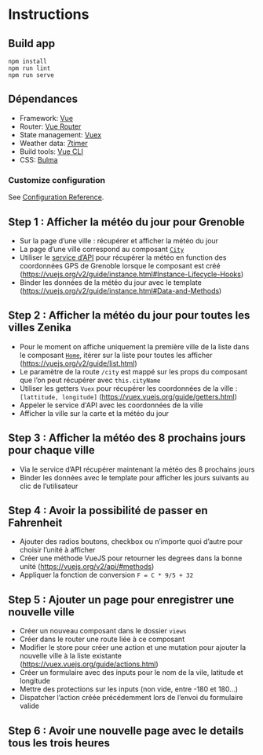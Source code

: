 # Instructions

## Build app

```
npm install
npm run lint
npm run serve
```

## Dépendances

- Framework: [Vue](https://v3.vuejs.org/guide) 
- Router: [Vue Router](https://router.vuejs.org/)
- State management: [Vuex](https://vuex.vuejs.org/)
- Weather data: [7timer](http://www.7timer.info/)
- Build tools: [Vue CLI](https://cli.vuejs.org/guide/)
- CSS: [Bulma](https://bulma.io/documentation/)

### Customize configuration

See [Configuration Reference](https://cli.vuejs.org/config/).

## Step 1 : Afficher la météo du jour pour Grenoble

- Sur la page d’une ville : récupérer et afficher la météo du jour
- La page d’une ville correspond au composant [`City`](src/views/City.vue) 
- Utiliser le [service d’API](src/api/weather.api.js) pour récupérer la météo en function des coordonnées GPS de Grenoble lorsque le composant est créé (https://vuejs.org/v2/guide/instance.html#Instance-Lifecycle-Hooks)
- Binder les données de la météo du jour avec le template (https://vuejs.org/v2/guide/instance.html#Data-and-Methods)

## Step 2 : Afficher la météo du jour pour toutes les villes Zenika

- Pour le moment on affiche uniquement la première ville de la liste dans le composant [`Home`](src/views/Home.vue), itérer sur la liste pour toutes les afficher (https://vuejs.org/v2/guide/list.html) 
- Le paramètre de la route `/city` est mappé sur les props du composant que l’on peut récupérer avec `this.cityName`
- Utiliser les getters `Vuex` pour récupérer les coordonnées de la ville : `[lattitude, longitude]` (https://vuex.vuejs.org/guide/getters.html)
- Appeler le service d'API avec les coordonnées de la ville
- Afficher la ville sur la carte et la météo du jour

## Step 3 : Afficher la météo des 8 prochains jours pour chaque ville

- Via le service d’API récupérer maintenant la météo des 8 prochains jours
- Binder les données avec le template pour afficher les jours suivants au clic de l’utilisateur

## Step 4 : Avoir la possibilité de passer en Fahrenheit

- Ajouter des radios boutons, checkbox ou n’importe quoi d’autre pour choisir l’unité à afficher 
- Créer une méthode VueJS pour retourner les degrees dans la bonne unité (https://vuejs.org/v2/api/#methods)
- Appliquer la fonction de conversion `F = C * 9/5 + 32`

## Step 5 : Ajouter un page pour enregistrer une nouvelle ville

- Créer un nouveau composant dans le dossier `views`
- Créer dans le router une route liée à ce composant 
- Modifier le store pour créer une action et une mutation pour ajouter la nouvelle ville à la liste existante (https://vuex.vuejs.org/guide/actions.html)
- Créer un formulaire avec des inputs pour le nom de la vile, latitude et longitude
- Mettre des protections sur les inputs (non vide, entre -180 et 180…)
- Dispatcher l’action créée précédemment lors de l’envoi du formulaire valide

## Step 6 : Avoir une nouvelle page avec le details tous les trois heures
